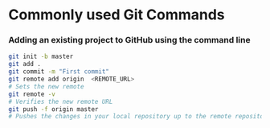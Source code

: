 # Commonly used Git Commands

### Adding an existing project to GitHub using the command line

```bash
git init -b master
git add .
git commit -m "First commit"
git remote add origin  <REMOTE_URL>
# Sets the new remote
git remote -v
# Verifies the new remote URL
git push -f origin master
# Pushes the changes in your local repository up to the remote repository you specified as the origin
```
